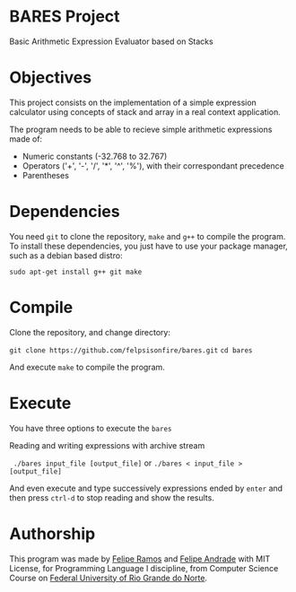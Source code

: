 # BARES Project
Basic Arithmetic Expression Evaluator based on Stacks

# Objectives
This project consists on the implementation of a simple expression calculator
using concepts of stack and array in a real context application.

The program needs to be able to recieve simple arithmetic expressions made of:
+ Numeric constants (-32.768 to 32.767)
+ Operators ('+', '-', '/', '*', '^', '%'), with their correspondant precedence
+ Parentheses

# Dependencies

You need `git` to clone the repository, `make` and `g++` to compile the program.
To install these dependencies, you just have to use your package manager, such as a debian based distro:

`sudo apt-get install g++ git make`

# Compile

Clone the repository, and change directory:

`git clone https://github.com/felpsisonfire/bares.git`
`cd bares`

And execute `make` to compile the program.

# Execute
You have three options to execute the `bares`

Reading and writing expressions with archive stream

` ./bares input_file [output_file]`
or
`./bares < input_file > [output_file]`

And even execute and type successively expressions ended by `enter`  and then press `ctrl-d` to stop reading and show the results.

# Authorship
This program was made by [Felipe Ramos](https://github.com/FelipeCRamos) and [Felipe Andrade](https://github.com/felspsisonfire) with MIT License, for Programming Language I discipline, from Computer Science Course on [Federal University of Rio Grande do Norte](https://ufrn.br).


